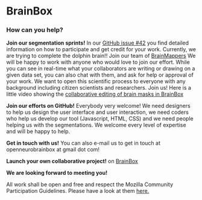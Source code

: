 # BrainBox  

### How can you help?  


**Join our segmentation sprints!**
 In our [GitHub issue #42](https://github.com/neuroanatomy/BrainBox/issues/177) you find
 detailed information on how to participate and get credit for your work. Currently, we
 are trying to complete the dolphin brain!! Join our team of
 [BrainMappers](https://github.com/neuroanatomy/BrainBox/blob/master/BrainMappers.md)
 We will be happy to work with anyone who would love to join our effort.
 While you can see in real-time what your collaborators are writing or drawing on a given
 data set, you can also chat with them, and ask for help or approval of your work. We want
 to open this scientific process to everyone with any background including citizen
 scientists and researchers. Join us!
 Here is a little video showing the [collaborative editing of brain masks in BrainBox](https://m.youtube.com/watch?v=bFHXS-lya5M)


**Join our efforts on GitHub!**
 Everybody very welcome! We need designers to help us design the user interface and user interaction, we need coders who help us develop our tool (Javascript, HTML, CSS) and we need people helping us with the segmentations. We welcome every level of expertise and will be happy to help.


**Get in touch with us!**
You can also e-mail us to get in touch at openneurobrainbox at gmail dot com!


**Launch your own collaborative project!**
 on [BrainBox](http://brainbox.pasteur.fr/project/new)


**We are looking forward to meeting you!**


All work shall be open and free and respect the Mozilla Community Participation Guidelines. Please have a look at them [here.](https://www.mozilla.org/en-US/about/governance/policies/participation)  



